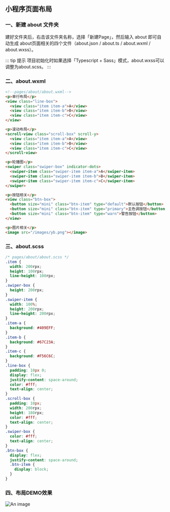 ## 小程序页面布局

### 一、新建 about 文件夹
建好文件夹后，右击该文件夹名称，选择「新建Page」，然后输入 about 即可自动生成 about页面相关的四个文件（about.json / about.ts / about.wxml / about.wxss）。

::: tip 提示
项目初始化时如果选择「Typescript + Sass」模式，about.wxss可以调整为about.scss。
:::

### 二、about.wxml
```html
<!--pages/about/about.wxml-->
<p>单行布局</p>
<view class="line-box">
  <view class="item item-a">A</view>
  <view class="item item-b">B</view>
  <view class="item item-c">C</view>
</view>

<p>滚动布局</p>
<scroll-view class="scroll-box" scroll-y>
  <view class="item item-a">A</view>
  <view class="item item-b">B</view>
  <view class="item item-c">C</view>
</scroll-view>

<p>轮播图</p>
<swiper class="swiper-box" indicator-dots>
  <swiper-item class="swiper-item item-a">A</swiper-item>
  <swiper-item class="swiper-item item-b">B</swiper-item>
  <swiper-item class="swiper-item item-c">C</swiper-item>
</swiper>

<p>按钮相关</p>
<view class="btn-box">
  <button size="mini" class="btn-item" type="default">默认按钮</button>
  <button size="mini" class="btn-item" type="primary">主色调按钮</button>
  <button size="mini" class="btn-item" type="warn">警告按钮</button>
</view>

<p>图片相关</p>
<image src="/images/yb.png"></image>
```

### 三、about.scss
```scss
/* pages/about/about.scss */
.item {
  width: 200rpx;
  height: 100rpx;
  line-height: 100rpx;
}
.swiper-box {
  height: 200rpx;
}
.swiper-item {
  width: 100%;
  height: 200rpx;
  line-height: 200rpx;
}
.item-a {
  background: #409EFF;
} 
.item-b {
  background: #67C23A;
} 
.item-c {
  background: #F56C6C;
} 
.line-box {
  padding: 10px 0;
  display: flex;
  justify-content: space-around;
  color: #fff;
  text-align: center;
}
.scroll-box {
  padding: 10px;
  width: 200rpx;
  height: 180rpx;
  color: #fff;
  text-align: center;
}
.swiper-box {
  color: #fff;
  text-align: center;
}
.btn-box {
  display: flex;
  justify-content: space-around;
  .btn-item {
    display: block;
  }
}
```

### 四、布局DEMO效果

![An image](/images/mp/mp_layout.png)